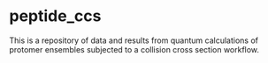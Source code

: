 # peptide_ccs

This is a repository of data and results from quantum calculations of protomer ensembles subjected to a collision cross section workflow.

